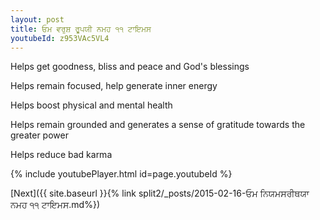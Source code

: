 ```yaml
---
layout: post
title: ਓਮ ਵਰੁਸ਼ ਰੂਪਯੀ ਨਮਹ ੧੧ ਟਾਇਮਸ
youtubeId: z953VAc5VL4
---
```

 
 
Helps get goodness, bliss and peace and God's blessings
 
Helps remain focused, help generate inner energy 
 
Helps boost physical and mental health 
 
Helps remain grounded and generates a sense of gratitude towards the greater power 
 
Helps reduce bad karma
 
 
 
 


{% include youtubePlayer.html id=page.youtubeId %}
 
[Next]({{ site.baseurl }}{% link  split2/_posts/2015-02-16-ਓਮ ਨਿਯਮਸਰੀਥਯਾ ਨਮਹ ੧੧ ਟਾਇਮਸ.md%})
 
